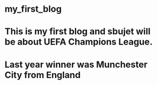 # my_first_blog
# This is my first blog and sbujet will be about UEFA Champions League.
# Last year winner was Munchester City from England
